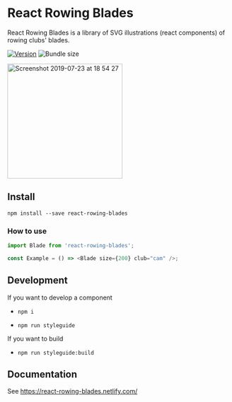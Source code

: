 # React Rowing Blades

React Rowing Blades is a library of SVG illustrations (react components) of rowing clubs' blades.

[![Version](https://img.shields.io/npm/v/react-rowing-blades.svg?style=flat-square)](https://www.npmjs.com/package/react-rowing-blades)
![Bundle size](https://badgen.net/bundlephobia/minzip/react-rowing-blades)

<img width="260" alt="Screenshot 2019-07-23 at 18 54 27" src="https://user-images.githubusercontent.com/981531/61735190-56c75f00-ad7b-11e9-8d40-453e5a83e366.png">

## Install

`npm install --save react-rowing-blades`

### How to use

```javascript
import Blade from 'react-rowing-blades';

const Example = () => <Blade size={200} club="cam" />;
```

## Development

If you want to develop a component

- `npm i`

- `npm run styleguide`

If you want to build

- `npm run styleguide:build`

## Documentation

See https://react-rowing-blades.netlify.com/
